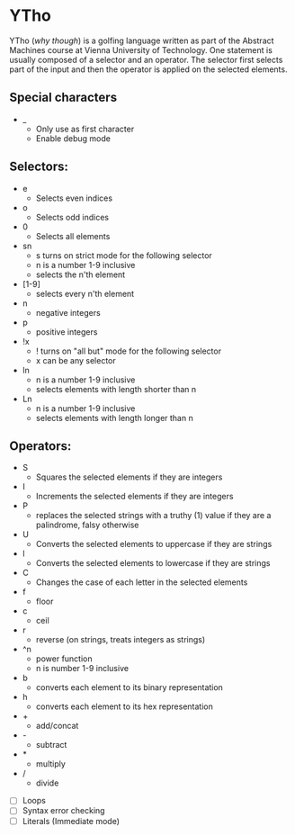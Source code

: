 # YTho
YTho (*why though*) is a golfing language written as part of the Abstract Machines course at Vienna University of Technology. One statement is usually composed of a selector and an operator. The selector first selects part of the input and then the operator is applied on the selected elements.

## Special characters
* \_
  * Only use as first character
  * Enable debug mode 

## Selectors:
* e
  * Selects even indices
* o
  * Selects odd indices
* 0
  * Selects all elements
* sn
  * s turns on strict mode for the following selector
  * n is a number 1-9 inclusive
  * selects the n'th element
* [1-9]
  * selects every n'th element
* n
  * negative integers
* p
  * positive integers
* !x
  * ! turns on "all but" mode for the following selector
  * x can be any selector
* ln
  * n is a number 1-9 inclusive
  * selects elements with length shorter than n
* Ln
  * n is a number 1-9 inclusive
  * selects elements with length longer than n
  
## Operators:
* S
  * Squares the selected elements if they are integers
* I
  * Increments the selected elements if they are integers
* P
  * replaces the selected strings with a truthy (1) value if they are a palindrome, falsy otherwise
* U 
  * Converts the selected elements to uppercase if they are strings
* l
  * Converts the selected elements to lowercase if they are strings
* C
  * Changes the case of each letter in the selected elements
* f
  * floor
* c
  * ceil
* r
  * reverse (on strings, treats integers as strings)
* ^n
  * power function
  * n is number 1-9 inclusive
* b
  * converts each element to its binary representation
* h
  * converts each element to its hex representation
* \+
  * add/concat
* \- 
  * subtract
* \*
  * multiply
* /
  * divide
  
- [ ] Loops
- [ ] Syntax error checking
- [ ] Literals (Immediate mode)